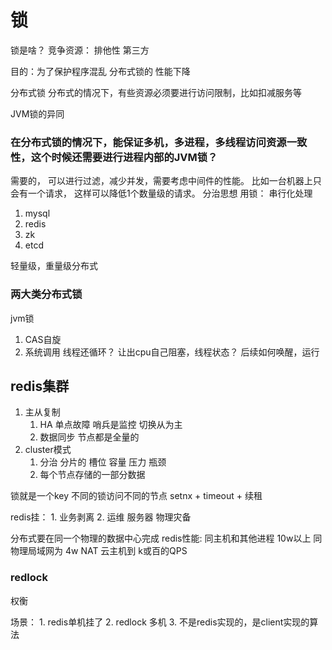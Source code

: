 # 锁

锁是啥？
竞争资源：
排他性 第三方

目的：为了保护程序混乱 
分布式锁的 性能下降

分布式锁
分布式的情况下，有些资源必须要进行访问限制，比如扣减服务等

JVM锁的异同


### 在分布式锁的情况下，能保证多机，多进程，多线程访问资源一致性，这个时候还需要进行进程内部的JVM锁？
需要的， 可以进行过滤，减少并发，需要考虑中间件的性能。
比如一台机器上只会有一个请求， 这样可以降低1个数量级的请求。
分治思想
用锁： 串行化处理






1. mysql
2. redis
3. zk
4. etcd

轻量级，重量级分布式


### 两大类分布式锁





jvm锁
1. CAS自旋 
2. 系统调用 
    线程还循环？ 让出cpu自己阻塞，线程状态？ 后续如何唤醒，运行




## redis集群
1. 主从复制
   1. HA 单点故障 哨兵是监控 切换从为主  
   2. 数据同步 节点都是全量的
2. cluster模式
   1. 分治 分片的 槽位  容量 压力 瓶颈
   2. 每个节点存储的一部分数据
   
锁就是一个key  不同的锁访问不同的节点
setnx + timeout  + 续租 



redis挂：
    1. 业务剥离
    2. 运维 服务器 物理灾备
    
分布式要在同一个物理的数据中心完成
redis性能: 
    同主机和其他进程 10w以上
    同物理局域网为  4w 
    NAT 云主机到 k或百的QPS


### redlock
权衡

场景： 
    1. redis单机挂了
    2. redlock 多机
    3. 不是redis实现的，是client实现的算法








































